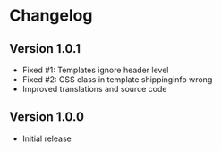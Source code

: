 Changelog
=========

Version 1.0.1
-------------

 - Fixed #1: Templates ignore header level
 - Fixed #2: CSS class in template shippinginfo wrong
 - Improved translations and source code


Version 1.0.0
-------------

 - Initial release
